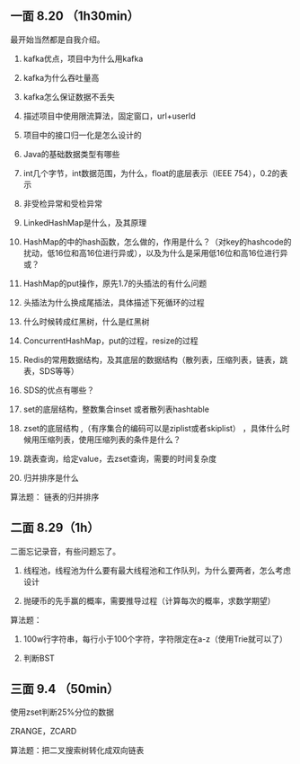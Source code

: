## 一面 8.20 （1h30min）
最开始当然都是自我介绍。
1.  kafka优点，项目中为什么用kafka

2.  kafka为什么吞吐量高

3.  kafka怎么保证数据不丢失

4.  描述项目中使用限流算法，固定窗口，url+userId

5.  项目中的接口归一化是怎么设计的

6.  Java的基础数据类型有哪些

7.  int几个字节，int数据范围，为什么，float的底层表示（IEEE 754），0.2的表示

8.  非受检异常和受检异常

9.  LinkedHashMap是什么，及其原理

10. HashMap的中的hash函数，怎么做的，作用是什么？（对key的hashcode的扰动，低16位和高16位进行异或），以及为什么是采用低16位和高16位进行异或？
  
11.  HashMap的put操作，原先1.7的头插法的有什么问题

12.  头插法为什么换成尾插法，具体描述下死循环的过程

13.  什么时候转成红黑树，什么是红黑树

14.  ConcurrentHashMap，put的过程，resize的过程

15.  Redis的常用数据结构，及其底层的数据结构（散列表，压缩列表，链表，跳表，SDS等等）

16.  SDS的优点有哪些？

18. set的底层结构，整数集合inset 或者散列表hashtable

17.  zset的底层结构 ,（有序集合的编码可以是ziplist或者skiplist） ，具体什么时候用压缩列表，使用压缩列表的条件是什么？

18.  跳表查询，给定value，去zset查询，需要的时间复杂度

19.  归并排序是什么

算法题： 链表的归并排序

## 二面 8.29（1h）
二面忘记录音，有些问题忘了。

1.  线程池，线程池为什么要有最大线程池和工作队列，为什么要两者，怎么考虑设计

2.  抛硬币的先手赢的概率，需要推导过程（计算每次的概率，求数学期望）

算法题： 
1. 100w行字符串，每行小于100个字符，字符限定在a-z（使用Trie就可以了）

2. 判断BST

## 三面 9.4 （50min）



使用zset判断25%分位的数据

ZRANGE，ZCARD



算法题：把二叉搜索树转化成双向链表
